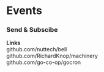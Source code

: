 # Events 
### Send & Subscibe 

**Links**  
github.com/nuttech/bell   
github.com/RichardKnop/machinery   
github.com/go-co-op/gocron    


